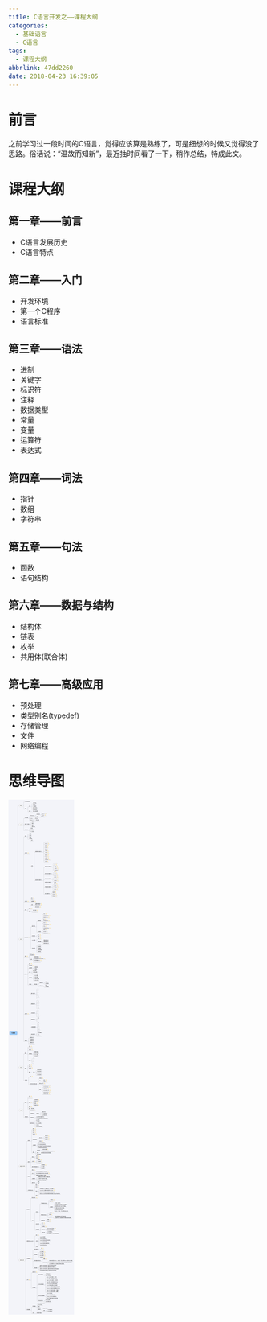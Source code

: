 ```yaml
---
title: C语言开发之——课程大纲
categories:
  - 基础语言
  - C语言
tags:
  - 课程大纲
abbrlink: 47dd2260
date: 2018-04-23 16:39:05
---
```

# 前言
之前学习过一段时间的C语言，觉得应该算是熟练了，可是细想的时候又觉得没了思路。俗话说：“温故而知新”，最近抽时间看了一下，稍作总结，特成此文。

<!--more-->

# 课程大纲
## 第一章——前言
- C语言发展历史
- C语言特点
## 第二章——入门
- 开发环境
- 第一个C程序
- 语言标准
## 第三章——语法
- 进制
- 关键字
- 标识符
- 注释
- 数据类型
- 常量
- 变量
- 运算符
- 表达式
## 第四章——词法
- 指针
- 数组
- 字符串
## 第五章——句法
- 函数
- 语句结构
## 第六章——数据与结构
- 结构体
- 链表
- 枚举
- 共用体(联合体)
## 第七章——高级应用
- 预处理
- 类型别名(typedef)
- 存储管理
- 文件
- 网络编程
# 思维导图
![思维导图][1] 

[1]: https://raw.githubusercontent.com/PGzxc/images/master/blog-images/c-outline.png
